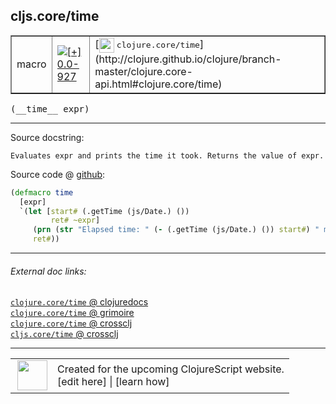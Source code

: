 ## cljs.core/time



 <table border="1">
<tr>
<td>macro</td>
<td><a href="https://github.com/cljsinfo/cljs-api-docs/tree/0.0-927"><img valign="middle" alt="[+] 0.0-927" title="Added in 0.0-927" src="https://img.shields.io/badge/+-0.0--927-lightgrey.svg"></a> </td>
<td>
[<img height="24px" valign="middle" src="http://i.imgur.com/1GjPKvB.png"> <samp>clojure.core/time</samp>](http://clojure.github.io/clojure/branch-master/clojure.core-api.html#clojure.core/time)
</td>
</tr>
</table>


 <samp>
(__time__ expr)<br>
</samp>

---





Source docstring:

```
Evaluates expr and prints the time it took. Returns the value of expr.
```


Source code @ [github](https://github.com/clojure/clojurescript/blob/r971/src/clj/cljs/core.clj#L743-L749):

```clj
(defmacro time
  [expr]
  `(let [start# (.getTime (js/Date.) ())
         ret# ~expr]
     (prn (str "Elapsed time: " (- (.getTime (js/Date.) ()) start#) " msecs"))
     ret#))
```

<!--
Repo - tag - source tree - lines:

 <pre>
clojurescript @ r971
└── src
    └── clj
        └── cljs
            └── <ins>[core.clj:743-749](https://github.com/clojure/clojurescript/blob/r971/src/clj/cljs/core.clj#L743-L749)</ins>
</pre>

-->

---



###### External doc links:

[`clojure.core/time` @ clojuredocs](http://clojuredocs.org/clojure.core/time)<br>
[`clojure.core/time` @ grimoire](http://conj.io/store/v1/org.clojure/clojure/1.7.0-beta3/clj/clojure.core/time/)<br>
[`clojure.core/time` @ crossclj](http://crossclj.info/fun/clojure.core/time.html)<br>
[`cljs.core/time` @ crossclj](http://crossclj.info/fun/cljs.core/time.html)<br>

---

 <table>
<tr><td>
<img valign="middle" align="right" width="48px" src="http://i.imgur.com/Hi20huC.png">
</td><td>
Created for the upcoming ClojureScript website.<br>
[edit here] | [learn how]
</td></tr></table>

[edit here]:https://github.com/cljsinfo/cljs-api-docs/blob/master/cljsdoc/cljs.core/time.cljsdoc
[learn how]:https://github.com/cljsinfo/cljs-api-docs/wiki/cljsdoc-files

<!--

This information was too distracting to show to readers, but I'll leave it
commented here since it is helpful to:

- pretty-print the data used to generate this document
- and show how to retrieve that data



The API data for this symbol:

```clj
{:ns "cljs.core",
 :name "time",
 :signature ["[expr]"],
 :history [["+" "0.0-927"]],
 :type "macro",
 :full-name-encode "cljs.core/time",
 :source {:code "(defmacro time\n  [expr]\n  `(let [start# (.getTime (js/Date.) ())\n         ret# ~expr]\n     (prn (str \"Elapsed time: \" (- (.getTime (js/Date.) ()) start#) \" msecs\"))\n     ret#))",
          :title "Source code",
          :repo "clojurescript",
          :tag "r971",
          :filename "src/clj/cljs/core.clj",
          :lines [743 749]},
 :full-name "cljs.core/time",
 :clj-symbol "clojure.core/time",
 :docstring "Evaluates expr and prints the time it took. Returns the value of expr."}

```

Retrieve the API data for this symbol:

```clj
;; from Clojure REPL
(require '[clojure.edn :as edn])
(-> (slurp "https://raw.githubusercontent.com/cljsinfo/cljs-api-docs/catalog/cljs-api.edn")
    (edn/read-string)
    (get-in [:symbols "cljs.core/time"]))
```

-->
